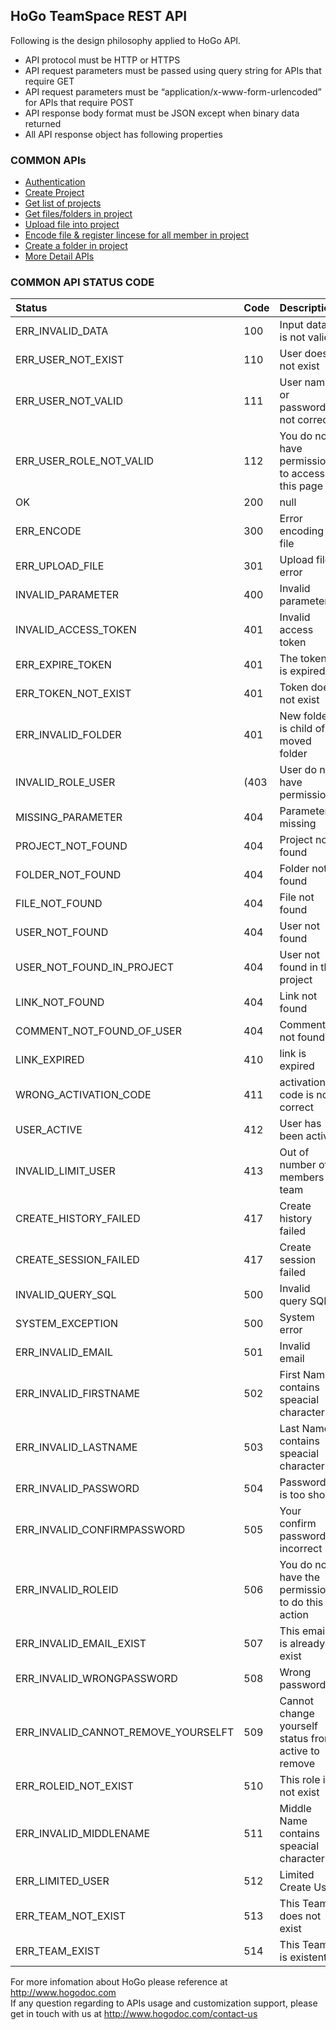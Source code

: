 ## HoGo TeamSpace REST API


Following is the design philosophy applied to HoGo API.
* API protocol must be HTTP or HTTPS
* API request parameters must be passed using query string for APIs that require GET
* API request parameters must be “application/x-www-form-urlencoded” for APIs that require POST
* API response body format must be JSON except when binary data returned
* All API response object has following properties


### COMMON APIs 

<ul>
<li> 
  <a href="https://github.com/hogodev/api/blob/master/teamspace/Authentication.md#authentication-api" target="_blank">       Authentication
  </a>
</li>

<li> 
  <a href="https://github.com/hogodev/api/blob/master/teamspace/ProjectManagement.md#create-project" target="_blank">
  Create Project
  </a>
</li>

<li> 
  <a href="https://github.com/hogodev/api/blob/master/teamspace/ProjectManagement.md#get-project-list" target="_blank">
  Get list of projects
  </a>
</li>

<li> 
  <a href="https://github.com/hogodev/api/blob/master/teamspace/ProjectManagement.md#get-filesfolders-in-projectfolder" target="_blank">
  Get files/folders in project
  </a>
</li>

<li> 
  <a href="https://github.com/hogodev/api/blob/master/teamspace/ProjectManagement.md#upload-files" target="_blank">
  Upload file into project
  </a>
</li>

<li> 
  <a href="https://github.com/hogodev/api/blob/master/teamspace/ProjectManagement.md#encode--register-license" target="_blank">
  Encode file & register lincese for all member in project
  </a>
</li>

<li> 
  <a href="https://github.com/hogodev/api/blob/master/teamspace/ProjectManagement.md#create-folder" target="_blank">
  Create a folder in project
  </a>
</li>

<li> 
  <a href="https://github.com/hogodev/api/tree/master/teamspace" target="_blank">
  More Detail APIs
  </a>
</li>

</ul>

### COMMON API STATUS CODE


| Status | Code | Description |
|:---|:---|:---|
| ERR_INVALID_DATA | 100 | Input data is not valid |
| ERR_USER_NOT_EXIST| 110 | User does not exist |     
| ERR_USER_NOT_VALID | 111 | User name or password is not correct |
| ERR_USER_ROLE_NOT_VALID | 112 | You do not have permission to access this page | 
| OK | 200 |  null | 
| ERR_ENCODE | 300 | Error encoding file | 
| ERR_UPLOAD_FILE | 301 | Upload file error |     
| INVALID_PARAMETER | 400 | Invalid parameter |
| INVALID_ACCESS_TOKEN |  401 | Invalid access token |
| ERR_EXPIRE_TOKEN | 401 | The token is expired | 
| ERR_TOKEN_NOT_EXIST | 401 | Token does not exist |
| ERR_INVALID_FOLDER | 401 | New folder is child of moved folder |
| INVALID_ROLE_USER | (403 | User do not have permission |
| MISSING_PARAMETER | 404 | Parameter missing |    
| PROJECT_NOT_FOUND | 404 | Project not found |
| FOLDER_NOT_FOUND | 404 | Folder not found |
| FILE_NOT_FOUND | 404 | File not found |
| USER_NOT_FOUND | 404 | User not found |
| USER_NOT_FOUND_IN_PROJECT | 404 | User not found in the project |
| LINK_NOT_FOUND | 404 | Link not found |
| COMMENT_NOT_FOUND_OF_USER | 404 | Comment not found |
| LINK_EXPIRED | 410 | link is expired |
| WRONG_ACTIVATION_CODE | 411 | activation code is not correct |
| USER_ACTIVE | 412 | User has been active |
| INVALID_LIMIT_USER | 413 | Out of number of members in team |
| CREATE_HISTORY_FAILED  | 417 | Create history failed |
| CREATE_SESSION_FAILED  | 417 | Create session failed |
| INVALID_QUERY_SQL | 500 | Invalid query SQL |
| SYSTEM_EXCEPTION | 500 | System error |
| ERR_INVALID_EMAIL  | 501 | Invalid email |
| ERR_INVALID_FIRSTNAME | 502 | First Name contains speacial character |
| ERR_INVALID_LASTNAME | 503 | Last Name contains speacial character |
| ERR_INVALID_PASSWORD | 504 | Password is too short |
| ERR_INVALID_CONFIRMPASSWORD | 505 | Your confirm password is incorrect |
| ERR_INVALID_ROLEID | 506 | You do not have the permission to do this action |
| ERR_INVALID_EMAIL_EXIST | 507 | This email is already exist |
| ERR_INVALID_WRONGPASSWORD | 508 | Wrong password |
| ERR_INVALID_CANNOT_REMOVE_YOURSELFT | 509 | Cannot change yourself status from active to remove |
| ERR_ROLEID_NOT_EXIST | 510 | This role is not exist |
| ERR_INVALID_MIDDLENAME | 511 | Middle Name contains speacial character |
| ERR_LIMITED_USER  | 512 | Limited Create User |
| ERR_TEAM_NOT_EXIST | 513 | This Team does not exist |
| ERR_TEAM_EXIST | 514 | This Team is existent |



For more infomation about HoGo please reference at http://www.hogodoc.com <br/>
If any question regarding to APIs usage and customization support, please get in touch with us at http://www.hogodoc.com/contact-us
